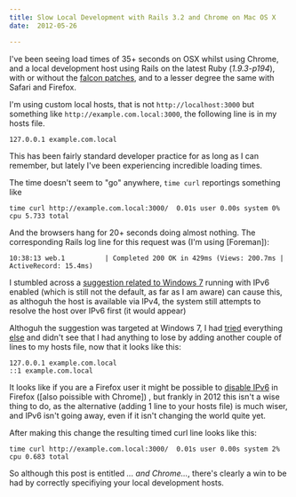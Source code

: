```yaml
---
title: Slow Local Development with Rails 3.2 and Chrome on Mac OS X
date:  2012-05-26

---
```

I've been seeing load times of 35+ seconds on OSX whilst using Chrome, and a local 
development host using Rails on the latest Ruby (*1.9.3-p194*), with or without the [falcon
patches], and to a lesser degree the same with Safari and Firefox.

I'm using custom local hosts, that is not `http://localhost:3000` but something like
`http://example.com.local:3000`, the following line is in my hosts file.

    127.0.0.1 example.com.local

This has been fairly standard developer practice for as long as I can
remember, but lately I've been experiencing incredible loading times.

The time doesn't seem to "go" anywhere, `time curl` reportings something like

    time curl http://example.com.local:3000/  0.01s user 0.00s system 0% cpu 5.733 total

And the browsers hang for 20+ seconds doing almost nothing. The corresponding
Rails log line for this request was (I'm using [Foreman]):

    10:38:13 web.1          | Completed 200 OK in 429ms (Views: 200.7ms | ActiveRecord: 15.4ms)

I stumbled across a [suggestion related to Windows 7] running with IPv6
enabled (which is still not the default, as far as I am aware) can cause this,
as althoguh the host is available via IPv4, the system still attempts to
resolve the host over IPv6 first (it would appear)

Althoguh the suggestion was targeted at Windows 7, I had [tried] everything [else] and didn't 
see that I had anything to lose by adding another couple of lines to my hosts
file, now that it looks like this:

    127.0.0.1 example.com.local
    ::1 example.com.local

It looks like if you are a Firefox user it might be possible to [disable
IPv6] in Firefox ([also poissible with Chrome]) , but frankly in 2012 this isn't a wise thing to 
do, as the alternative (adding 1 line to your hosts file) is much wiser, and IPv6 isn't going 
away, even if it isn't changing the world quite yet.

After making this change the resulting timed curl line looks like this:

    time curl http://example.com.local:3000/  0.01s user 0.00s system 2% cpu 0.683 total

So although this post is entitled *... and Chrome...*, there's clearly a win
to be had by correctly specifiying your local development hosts.

[tried]: https://github.com/wavii/rails-dev-tweaks
[else]: http://guides.rubyonrails.org/caching_with_rails.html
[falcon patches]: https://gist.github.com/1688857
[suggestion related to Windows 7]: http://stackoverflow.com/questions/1726585/firefox-and-chrome-slow-on-localhost-known-fix-doesnt-work-on-windows-7
[disable IPv6]: http://thedaneshproject.com/posts/disable-ipv6-in-firefox-3/
[also possible with Chrome]: http://superuser.com/a/174721
